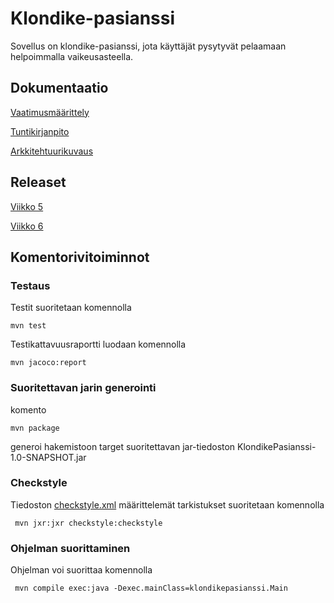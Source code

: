 # **Klondike-pasianssi**

Sovellus on klondike-pasianssi, jota käyttäjät pysytyvät pelaamaan helpoimmalla vaikeusasteella.


## **Dokumentaatio**

[Vaatimusmäärittely](https://github.com/VolmarKa/otmPasianssi/blob/master/dokumentaatio/vaatimusmaarittely.md)

[Tuntikirjanpito](https://github.com/VolmarKa/otmPasianssi/blob/master/dokumentaatio/tuntikirjanpito.md)

[Arkkitehtuurikuvaus](https://github.com/VolmarKa/otmPasianssi/blob/master/dokumentaatio/arkkitehtuuri.md)

## **Releaset**

[Viikko 5](https://github.com/VolmarKa/otmPasianssi/releases/tag/viikko5)

[Viikko 6](https://github.com/VolmarKa/otmPasianssi/releases/tag/Viikko6)

## **Komentorivitoiminnot**

### Testaus

Testit suoritetaan komennolla

```
mvn test
```
Testikattavuusraportti luodaan komennolla

```
mvn jacoco:report
```
### Suoritettavan jarin generointi

komento

```
mvn package
```
generoi hakemistoon target suoritettavan jar-tiedoston KlondikePasianssi-1.0-SNAPSHOT.jar

### Checkstyle

Tiedoston [checkstyle.xml](https://github.com/VolmarKa/otmPasianssi/blob/master/KlondikePasianssi/checkstyle.xml) määrittelemät tarkistukset suoritetaan komennolla

```
 mvn jxr:jxr checkstyle:checkstyle
```

### Ohjelman suorittaminen

Ohjelman voi suorittaa komennolla

```
 mvn compile exec:java -Dexec.mainClass=klondikepasianssi.Main
```
